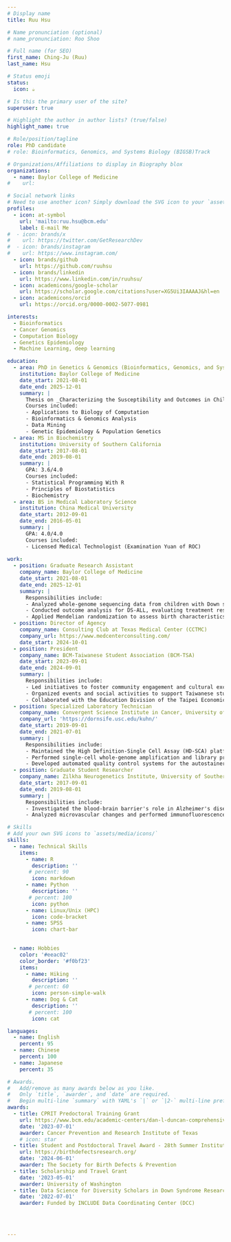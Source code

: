 ```yaml
---
# Display name
title: Ruu Hsu

# Name pronunciation (optional)
# name_pronunciation: Roo Shoo

# Full name (for SEO)
first_name: Ching-Ju (Ruu)
last_name: Hsu

# Status emoji
status:
  icon: ☕️

# Is this the primary user of the site?
superuser: true

# Highlight the author in author lists? (true/false)
highlight_name: true

# Role/position/tagline
role: PhD candidate 
# role: Bioinformatics, Genomics, and Systems Biology (BIGSB)Track

# Organizations/Affiliations to display in Biography blox
organizations:
  - name: Baylor College of Medicine
#    url: 

# Social network links
# Need to use another icon? Simply download the SVG icon to your `assets/media/icons/` folder.
profiles:
  - icon: at-symbol
    url: 'mailto:ruu.hsu@bcm.edu'
    label: E-mail Me
#  - icon: brands/x
#    url: https://twitter.com/GetResearchDev
#  - icon: brands/instagram
#    url: https://www.instagram.com/
  - icon: brands/github
    url: https://github.com/ruuhsu
  - icon: brands/linkedin
    url: https://www.linkedin.com/in/ruuhsu/
  - icon: academicons/google-scholar
    url: https://scholar.google.com/citations?user=XG5Ui3IAAAAJ&hl=en
  - icon: academicons/orcid
    url: https://orcid.org/0000-0002-5077-0981

interests:
  - Bioinformatics
  - Cancer Genomics
  - Computation Biology
  - Genetics Epidemiology
  - Machine Learning, deep learning

education:
  - area: PhD in Genetics & Genomics (Bioinformatics, Genomics, and Systems Biology Track)
    institution: Baylor College of Medicine
    date_start: 2021-08-01
    date_end: 2025-12-01
    summary: |
      Thesis on _Characterizing the Susceptibility and Outcomes in Children with Down Syndrome-Associated Acute Lymphoblastic Leukemia._ Supervised by [Prof Philip Lupo].
      Courses included:
      - Applications to Biology of Computation
      - Bioinformatics & Genomics Analysis
      - Data Mining
      - Genetic Epidemiology & Population Genetics
  - area: MS in Biochemistry
    institution: University of Southern California
    date_start: 2017-08-01
    date_end: 2019-08-01
    summary: |
      GPA: 3.6/4.0
      Courses included:
      - Statistical Programming With R
      - Principles of Biostatistics
      - Biochemistry
  - area: BS in Medical Laboratory Science
    institution: China Medical University
    date_start: 2012-09-01
    date_end: 2016-05-01
    summary: |
      GPA: 4.0/4.0
      Courses included:
      - Licensed Medical Technologist (Examination Yuan of ROC)
      
work:
  - position: Graduate Research Assistant
    company_name: Baylor College of Medicine
    date_start: 2021-08-01
    date_end: 2025-12-01
    summary: |
      Responsibilities include:
      - Analyzed whole-genome sequencing data from children with Down syndrome (DS) who developed acute lymphoblastic leukemia (ALL) and compared them with DS controls to assess the impact of single nucleotide variants (SNVs) and structural variants (SVs) on ALL susceptibility and subtypes.
      - Conducted outcome analysis for DS-ALL, evaluating treatment response, infectious toxicity, and survival based on demographic, clinical, and genomic factors.
      - Applied Mendelian randomization to assess birth characteristics' influence (e.g., birth weight) on ALL risk in DS children.
  - position: Director of Agency
    company_name: Consulting Club at Texas Medical Center (CCTMC)
    company_url: https://www.medcenterconsulting.com/
    date_start: 2024-10-01
  - position: President
    company_name: BCM-Taiwanese Student Association (BCM-TSA)
    date_start: 2023-09-01
    date_end: 2024-09-01
    summary: |
      Responsibilities include:
      - Led initiatives to foster community engagement and cultural exchange among Taiwanese students and the broader BCM community.
      - Organized events and social activities to support Taiwanese student well-being and academic success.
      - Collaborated with the Education Division of the Taipei Economic and Cultural Office in Houston to advocate for the needs of international students.
  - position: Specialized Laboratory Technician
    company_name: Convergent Science Institute in Cancer, University of Southern California
    company_url: 'https://dornsife.usc.edu/kuhn/'
    date_start: 2019-09-01
    date_end: 2021-07-01
    summary: |
      Responsibilities include:
      - Maintained the High Definition-Single Cell Assay (HD-SCA) platform, processing human blood samples to analyze circulating tumor cells (CTCs) across cancer types.
      - Performed single-cell whole-genome amplification and library preparation for copy number variation and targeted sequencing.
      - Developed automated quality control systems for the autostainer using Python and SQL.
  - position: Graduate Student Researcher
    company_name: Zilkha Neurogenetics Institute, University of Southern California
    date_start: 2017-09-01
    date_end: 2019-08-01
    summary: |
      Responsibilities include:
      - Investigated the blood-brain barrier's role in Alzheimer's disease by developing immunohistochemistry protocols and automated biomarker analysis.
      - Analyzed microvascular changes and performed immunofluorescence staining on brain samples from mouse models.

# Skills
# Add your own SVG icons to `assets/media/icons/`
skills:
  - name: Technical Skills
    items:
      - name: R
        description: ''
       # percent: 90
        icon: markdown
      - name: Python
        description: ''
       # percent: 100
        icon: python
      - name: Linux/Unix (HPC)
        icon: code-bracket
      - name: SPSS
        icon: chart-bar

        
  - name: Hobbies
    color: '#eeac02'
    color_border: '#f0bf23'
    items:
      - name: Hiking
        description: ''
       # percent: 60
        icon: person-simple-walk
      - name: Dog & Cat
        description: ''
       # percent: 100
        icon: cat

languages:
  - name: English
    percent: 95
  - name: Chinese
    percent: 100
  - name: Japanese
    percent: 35

# Awards.
#   Add/remove as many awards below as you like.
#   Only `title`, `awarder`, and `date` are required.
#   Begin multi-line `summary` with YAML's `|` or `|2-` multi-line prefix and indent 2 spaces below.
awards:
  - title: CPRIT Predoctoral Training Grant
    url: https://www.bcm.edu/academic-centers/dan-l-duncan-comprehensive-cancer-center/education/cprit-training-program
    date: '2023-07-01'
    awarder: Cancer Prevention and Research Institute of Texas
    # icon: star
  - title: Student and Postdoctoral Travel Award - 28th Summer Institute in Statistical Genetics
    url: https://birthdefectsresearch.org/
    date: '2024-06-01'
    awarder: The Society for Birth Defects & Prevention 
  - title: Scholarship and Travel Grant
    date: '2023-05-01'
    awarder: University of Washington
  - title: Data Science for Diversity Scholars in Down Syndrome Research (DS3) Training Program
    date: '2022-07-01'
    awarder: Funded by INCLUDE Data Coordinating Center (DCC)

   
  

---
```

